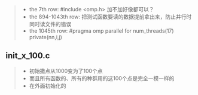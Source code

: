> * the 7th row:  #include <omp.h> 加不加好像都可以？
> * the 894-1043th row:  把测试函数要读的数据提前拿出来，防止并行时同时读文件的错误
> * the 1045th row:    #pragma omp parallel for num_threads(17) private(nn,i,j)


## init_x_100.c
> * 初始撒点从1000变为了100个点
> * 而且所有函数的、所有的种群用的这100个点是完全一模一样的
> * 在外面初始化的